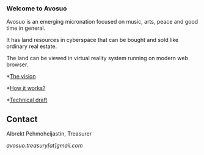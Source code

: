 ### Welcome to Avosuo

Avosuo is an emerging micronation focused on music, arts, peace and good time in general. 

It has land resources in cyberspace that can be bought and sold like ordinary real estate.

The land can be viewed in virtual reality system running on modern web browser.

*[The vision](visio.html)

*[How it works?](how.html)

*[Technical draft](tech.html)

## Contact

Albrekt Pehmoheijastin, Treasurer

_avosuo.treasury[at]gmail.com_



